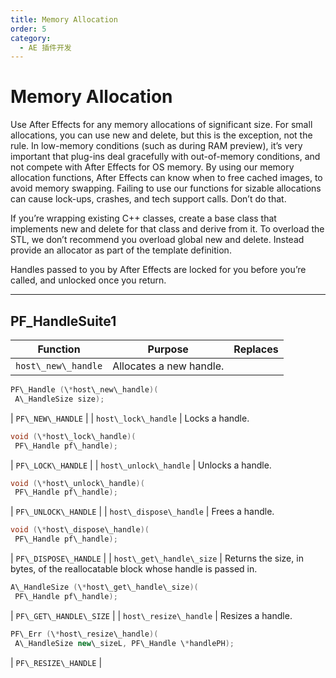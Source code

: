 ```yaml
---
title: Memory Allocation
order: 5
category:
  - AE 插件开发
---
```


# Memory Allocation

Use After Effects for any memory allocations of significant size. For small allocations, you can use new and delete, but this is the exception, not the rule. In low-memory conditions (such as during RAM preview), it’s very important that plug-ins deal gracefully with out-of-memory conditions, and not compete with After Effects for OS memory. By using our memory allocation functions, After Effects can know when to free cached images, to avoid memory swapping. Failing to use our functions for sizable allocations can cause lock-ups, crashes, and tech support calls. Don’t do that.

If you’re wrapping existing C++ classes, create a base class that implements new and delete for that class and derive from it. To overload the STL, we don’t recommend you overload global new and delete. Instead provide an allocator as part of the template definition.

Handles passed to you by After Effects are locked for you before you’re called, and unlocked once you return.

---

## PF_HandleSuite1

| **Function**        | **Purpose**             | **Replaces** |
| ------------------- | ----------------------- | ------------ |
| `host\_new\_handle` | Allocates a new handle. |

```cpp
PF\_Handle (\*host\_new\_handle)(
 A\_HandleSize size);

```

| `PF\_NEW\_HANDLE` |
| `host\_lock\_handle` | Locks a handle.

```cpp
void (\*host\_lock\_handle)(
 PF\_Handle pf\_handle);

```

| `PF\_LOCK\_HANDLE` |
| `host\_unlock\_handle` | Unlocks a handle.

```cpp
void (\*host\_unlock\_handle)(
 PF\_Handle pf\_handle);

```

| `PF\_UNLOCK\_HANDLE` |
| `host\_dispose\_handle` | Frees a handle.

```cpp
void (\*host\_dispose\_handle)(
 PF\_Handle pf\_handle);

```

| `PF\_DISPOSE\_HANDLE` |
| `host\_get\_handle\_size` | Returns the size, in bytes, of the reallocatable block whose handle is passed in.

```cpp
A\_HandleSize (\*host\_get\_handle\_size)(
 PF\_Handle pf\_handle);

```

| `PF\_GET\_HANDLE\_SIZE` |
| `host\_resize\_handle` | Resizes a handle.

```cpp
PF\_Err (\*host\_resize\_handle)(
 A\_HandleSize new\_sizeL, PF\_Handle \*handlePH);

```

| `PF\_RESIZE\_HANDLE` |
